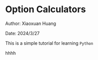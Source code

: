 # Option Calculators

Author: Xiaoxuan Huang

Date: 2024/3/27

This is a simple tutorial for learning `Python`


hhhh
